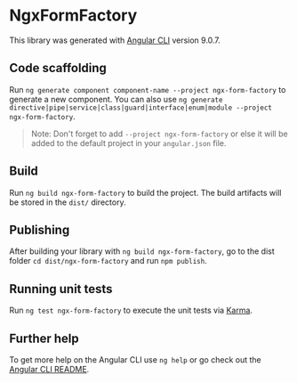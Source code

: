 # NgxFormFactory

This library was generated with [Angular CLI](https://github.com/angular/angular-cli) version 9.0.7.

## Code scaffolding

Run `ng generate component component-name --project ngx-form-factory` to generate a new component. You can also use `ng generate directive|pipe|service|class|guard|interface|enum|module --project ngx-form-factory`.
> Note: Don't forget to add `--project ngx-form-factory` or else it will be added to the default project in your `angular.json` file. 

## Build

Run `ng build ngx-form-factory` to build the project. The build artifacts will be stored in the `dist/` directory.

## Publishing

After building your library with `ng build ngx-form-factory`, go to the dist folder `cd dist/ngx-form-factory` and run `npm publish`.

## Running unit tests

Run `ng test ngx-form-factory` to execute the unit tests via [Karma](https://karma-runner.github.io).

## Further help

To get more help on the Angular CLI use `ng help` or go check out the [Angular CLI README](https://github.com/angular/angular-cli/blob/master/README.md).
